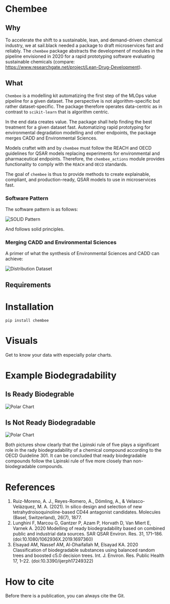 # Chembee

## Why

To accelerate the shift to a sustainable, lean, and demand-driven chemical industry, we at sail.black needed a package to draft microservices fast and reliably. The `chembee` package abstracts the development of modules in the pipeline envisioned in 2020 for a rapid prototyping software evaluating sustainable chemicals (compare: https://www.researchgate.net/project/Lean-Drug-Development).

## What

`Chembee` is a modelling kit automatizing the first step of the MLOps value pipeline for a given dataset. The perspective is not algorithm-specific but rather 
dataset-specific. The package therefore operates data-centric as in contrast to `scikit-learn` that is algorithm centric. 

In the end data creates value. The package shall help finding the best treatment for a given dataset fast. Automatizing rapid prototyping for environmental degradation modelling and other endpoints, the package merges CADD and Environmental Sciences. 

Models craftet with and by `chembee` must follow the REACH and OECD guidelines for QSAR models replacing experiments for environmental and pharmaceutical endpoints. Therefore, the `chembee_actions` module provides functionality to comply with the `REACH` and `OECD` standards. 

The goal of `chembee` is thus to provide methods to create explainable, compliant, and production-ready, QSAR models to use in microservices fast.

### Software Pattern
The software pattern is as follows: 

![SOLID Pattern](solid_pattern_white.png)

And follows solid principles. 

### Merging CADD and Environmental Sciences

A primer of what the synthesis of Environmental Sciences and CADD can achieve:

![Distribution Dataset](tests/plots/plots.png)

## Requirements 


# Installation 
```
pip install chembee
```

# Visuals 
Get to know your data with especially polar charts. 

# Example Biodegradability
## Is Ready Biodegrable
![Polar Chart](tests/plots/BiodegPolar.png)
## Is Not Ready Biodegradable
![Polar Chart](tests/plots/NBiodegPolar.png)

Both pictures show clearly that the Lipinski rule of five plays a significant role in the rady biodegradability of a chemical compound according to the OECD Guideline 301. It can be concluded that ready biodegradable compounds follow the Lipinski rule of five more closely than non-biodegradable compounds. 


# References 

1. Ruiz-Moreno, A. J., Reyes-Romero, A., Dömling, A., & Velasco-Velázquez, M. A. (2021). In silico design and selection of new tetrahydroisoquinoline-based CD44 antagonist candidates. Molecules (Basel, Switzerland), 26(7), 1877.
2. Lunghini F, Marcou G, Gantzer P, Azam P, Horvath D, Van Miert E, Varnek A. 2020 Modelling of ready biodegradability based on combined public and industrial data sources. SAR QSAR Environ. Res. 31, 171–186. (doi:10.1080/1062936X.2019.1697360)
3. Elsayad AM, Nassef AM, Al-Dhaifallah M, Elsayad KA. 2020 Classification of biodegradable substances using balanced random trees and boosted c5.0 decision trees. Int. J. Environ. Res. Public Health 17, 1–22. (doi:10.3390/ijerph17249322)

# How to cite

Before there is a publication, you can always cite the Git. 



